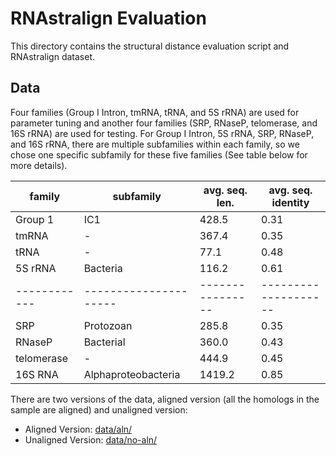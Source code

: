 # RNAstralign Evaluation
This directory contains the structural distance evaluation script and RNAstralign dataset.

## Data
Four families (Group I Intron, tmRNA, tRNA, and 5S rRNA) are used for parameter tuning and another four families (SRP, RNaseP, telomerase, and 16S rRNA) are used for testing. For Group I Intron, 5S rRNA, SRP, RNaseP, and 16S rRNA, there are multiple subfamilies within each family, so we chose one specific subfamily for these five families (See table below for more details).

| family     | subfamily           | avg. seq. len. | avg. seq. identity |
|------------|---------------------|----------------|--------------------|
| Group 1    | IC1                 |          428.5 |               0.31 |
| tmRNA      | -                   |          367.4 |               0.35 |
| tRNA       | -                   |          77.1  |               0.48 |
| 5S rRNA    | Bacteria            |          116.2 |               0.61 |
|------------|---------------------|----------------|--------------------|
| SRP        | Protozoan           |          285.8 |               0.35 |
| RNaseP     | Bacterial           |          360.0 |               0.43 |
| telomerase | -                   |          444.9 |               0.45 |
| 16S RNA    | Alphaproteobacteria |         1419.2 |               0.85 |

There are two versions of the data, aligned version (all the homologs in the sample are aligned) and unaligned version:
- Aligned Version: [data/aln/](./rnastralign/data/aln/)
- Unaligned Version: [data/no-aln/](./rnastralign/data/no-aln/)


